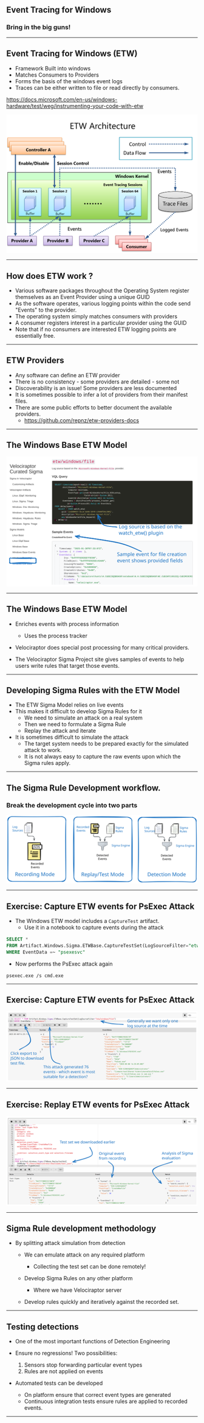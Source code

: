 <!-- .slide: class="title" -->

## Event Tracing for Windows
### Bring in the big guns!

---

<!-- .slide: class="content" -->

## Event Tracing for Windows (ETW)

<div class="container small-font">
<div class="col">

* Framework Built into windows
* Matches Consumers to Providers
* Forms the basis of the windows event logs
* Traces can be either written to file or read directly by consumers.

https://docs.microsoft.com/en-us/windows-hardware/test/weg/instrumenting-your-code-with-etw

</div>
<div class="col">

<img src="ETW-architecture.png" style="bottom: inherit"  />

</div>
</div>

---

<!-- content small-font -->
## How does ETW work ?

* Various software packages throughout the Operating System register themselves as an Event Provider using a unique GUID
* As the software operates, various logging points within the code send "Events" to the provider.
* The operating system simply matches consumers with providers
* A consumer registers interest in a particular provider using the GUID
* Note that if no consumers are interested ETW logging points are essentially free.

---

<!-- content small-font -->
## ETW Providers

* Any software can define an ETW provider
* There is no consistency - some providers are detailed - some not
* Discoverability is an issue! Some providers are less documented
* It is sometimes possible to infer a lot of providers from their manifest files.
* There are some public efforts to better document the available providers.
    * https://github.com/repnz/etw-providers-docs

---

<!-- full_screen_diagram small-font -->

## The Windows Base ETW Model

<img src="etw_base_model.svg" style=""  />

---

<!-- content -->

## The Windows Base ETW Model

* Enriches events with process information
   * Uses the process tracker

* Velociraptor does special post processing for many critical
  providers.

* The Velociraptor Sigma Project site gives samples of events to help
  users write rules that target those events.

---

<!-- content small-font -->

## Developing Sigma Rules with the ETW Model

* The ETW Sigma Model relies on live events
* This makes it difficult to develop Sigma Rules for it
   * We need to simulate an attack on a real system
   * Then we need to formulate a Sigma Rule
   * Replay the attack and iterate
* It is sometimes difficult to simulate the attack
   * The target system needs to be prepared exactly for the simulated
     attack to work.
   * It is not always easy to capture the raw events upon which the
     Sigma rules apply.

---

<!-- full_screen_diagram small-font -->

## The Sigma Rule Development workflow.
### Break the development cycle into two parts

<img src="detection_workflow.svg" style=""  />

---

<!-- content small-font -->

## Exercise: Capture ETW events for PsExec Attack

* The Windows ETW model includes a `CaptureTest` artifact.
   * Use it in a notebook to capture events during the attack

```sql
SELECT *
FROM Artifact.Windows.Sigma.ETWBase.CaptureTestSet(LogSourceFilter="etw/windows/file")
WHERE EventData =~ "psexesvc"
```

* Now performs the PsExec attack again
```
psexec.exe /s cmd.exe
```

---

<!-- full_screen_diagram small-font -->

## Exercise: Capture ETW events for PsExec Attack

<img src="capture_test_set.svg" style=""  />

---

<!-- full_screen_diagram small-font -->

## Exercise: Replay ETW events for PsExec Attack

<img src="replay_test_set.svg" style=""  />

---

<!-- content -->

## Sigma Rule development methodology

* By splitting attack simulation from detection

    * We can emulate attack on any required platform
       * Collecting the test set can be done remotely!

    * Develop Sigma Rules on any other platform
       * Where we have Velociraptor server

    * Develop rules quickly and iteratively against the recorded set.

---

<!-- content -->

## Testing detections

* One of the most important functions of Detection Engineering

* Ensure no regressions! Two possibilities:
   1. Sensors stop forwarding particular event types
   2. Rules are not applied on events

* Automated tests can be developed
   * On platform ensure that correct event types are generated
   * Continuous integration tests ensure rules are applied to recorded events.

---

